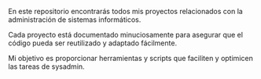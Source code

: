 En este repositorio encontrarás todos mis proyectos relacionados con la administración de sistemas informáticos.

Cada proyecto está documentado minuciosamente para asegurar que el código pueda ser reutilizado y adaptado fácilmente. 

Mi objetivo es proporcionar herramientas y scripts que faciliten y optimicen las tareas de sysadmin.
